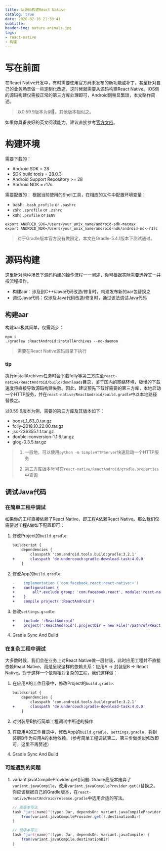 ```yaml
---
title: 从源码构建React Native
catalog: true
date: 2020-02-16 21:30:41
subtitle:
header-img: nature-animals.jpg
tags:
- react-native
- 构建
---
```


# 写在前面

在React Native开发中，有时需要使用官方尚未发布的新功能或补丁，甚至针对自己的业务场景做一些定制化改造，这时候就需要从源码构建React Native。iOS侧的源码构建仅需按正常的第三方库处理即可，Android侧稍显繁琐，本文略作简述。

> 以0.59.9版本为例🌰，其他版本相似之。

<p></p>

如果你具备良好的英文阅读能力，建议直接参考[官方文档](https://github.com/facebook/react-native/wiki/Building-from-source)。

# 构建环境

需要下载的：
- Android SDK = 28
- SDK build tools = 28.0.3
- Android Support Repository >= 28
- Android NDK = r17c

需要配置的：
根据当前使用的Shell工具，在相应的文件中配置环境变量：
 - bash: `.bash_profile` or `.bashrc`
 - zsh: `.zprofile` or `.zshrc`
 - ksh: `.profile` or `$ENV`
```shell
export ANDROID_SDK=/Users/your_unix_name/android-sdk-macosx
export ANDROID_NDK=/Users/your_unix_name/android-ndk/android-ndk-r17c
```

> 对于Gradle版本官方没有做限定，本文在Gradle-5.4.1版本下测试通过。

# 源码构建

这里针对两种场景下源码构建的操作流程一一阐述，你可根据实际需要选择其一并按流程操作。

- 构建aar：涉及到C++/Java代码改造/修复时，构建发布新的aar包替换之
- 调试Java代码：仅涉及Java代码改造/修复时，通过该法调试Java代码

## 构建aar

构建aar极其简单，仅需两步：
```shell
npm i
./gradlew :ReactAndroid:installArchives --no-daemon
```
> 需要在React Native源码目录下执行

### tip

执行installArchives任务时会下载folly等第三方库至`react-native/ReactAndroid/build/downloads`目录，鉴于国内的网络环境，极慢的下载速度将直接导致源码构建失败。因此，建议预先下载好需要的第三方库，本地启动一个HTTP服务，并在`react-native/ReactAndroid/build.gradle`中以本地路径替换之。

以0.59.9版本为例，需要的第三方库及其版本如下：
- boost_1_63_0.tar.gz
- folly-2018.10.22.00.tar.gz
- jsc-236355.1.1.tar.gz
- double-conversion-1.1.6.tar.gz
- glog-0.3.5.tar.gz

> 1. 一般地，可以使用`python -m SimpleHTTPServer`快速启动一个HTTP服务
>
> 2. 第三方库版本号可在`react-native/ReactAndroid/gradle.properties`中查询

## 调试Java代码

### 在简单工程中调试

如果你的工程直接依赖了React Native，即工程A依赖React Native。那么我们仅需要对工程A做如下配置即可：

1. 修改Project的`build.gradle`:
    ```diff
    buildscript {
        dependencies {
            classpath 'com.android.tools.build:gradle:3.2.1'
    +       classpath 'de.undercouch:gradle-download-task:4.0.0'
        }
    ```

2. 修改App的`build.gradle`:
    ```diff
    -    implementation ('com.facebook.react:react-native:+')
    +    configurations {
    +        all*.exclude group: 'com.facebook.react', module:'react-native'
    +    }
    +    compile project(':ReactAndroid')
    ```

3. 修改`settings.gradle`:
    ```diff
    +    include ':ReactAndroid'
    +    project(':ReactAndroid').projectDir = new File('/path/of/ReactAndroid')
    ```

4. Gradle Sync And Build

### 在复杂工程中调试

大多数时候，我们会在业务上对React Native做一层封装，此时应用工程并不直接依赖React Native，而是呈现这样的依赖关系：应用A -> 封装层B -> React Native。对于这样一个依赖相对复杂的工程，我们这样做：

1. 在应用A的工作目录中，修改Project的`build.gradle`:
    ```diff
    buildscript {
        dependencies {
            classpath 'com.android.tools.build:gradle:3.2.1'
    +       classpath 'de.undercouch:gradle-download-task:4.0.0'
        }
    ```

2. 对封装层B执行<a id="在简单工程中调试">简单工程调试</a>中所述的操作

3. 在应用A的工作目录中，修改App的`build.gradle`、`settings.gradle`，将封装层B作为应用A的本地依赖。（参考<a id="在简单工程中调试">简单工程调试</a>第二、第三步做类似修改即可，这里不再赘述）

4. Gradle Sync And Build

### 可能遇到的问题

1. variant.javaCompileProvider.get()问题:
    Gradle高版本废弃了`variant.javaCompile`，改用`variant.javaCompileProvider.get()`替换之。你应该根据自己的Gradle版本，在`react-native/ReactAndroid/release.gradle`中选用合适的写法。
    ```Groovy
    // 高版本写法
    task "jar${name}"(type: Jar, dependsOn: variant.javaCompileProvider.get()) {
        from(variant.javaCompileProvider.get().destinationDir)
    }

    // 低版本写法
    task "jar${name}"(type: Jar, dependsOn: variant.javaCompile) {
        from(variant.javaCompile.destinationDir)
    }
    ```
